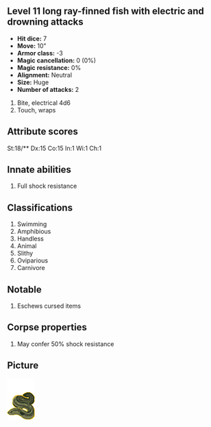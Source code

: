 ## Level 11 long ray-finned fish with electric and drowning attacks
- **Hit dice:** 7
- **Move:** 10"
- **Armor class:** -3
- **Magic cancellation:** 0 (0%)
- **Magic resistance:** 0%
- **Alignment:** Neutral
- **Size:** Huge
- **Number of attacks:** 2
1. Bite, electrical 4d6
2. Touch, wraps
## Attribute scores
St:18/** Dx:15 Co:15 In:1 Wi:1 Ch:1
## Innate abilities
1. Full shock resistance
## Classifications
1. Swimming
2. Amphibious
3. Handless
4. Animal
5. Slithy
6. Oviparious
7. Carnivore
## Notable
1. Eschews cursed items
## Corpse properties
1. May confer 50% shock resistance
## Picture
![Electric eel](https://github.com/hyvanmielenpelit/GnollHackTileSet/blob/main/Monsters/electric_eel/electric_eel.png)

